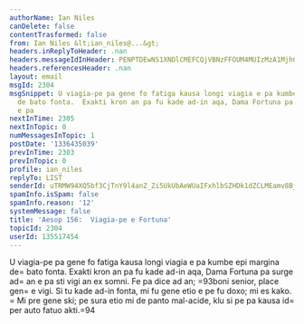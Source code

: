 ```yaml
---
authorName: Ian Niles
canDelete: false
contentTrasformed: false
from: Ian Niles &lt;ian_niles@...&gt;
headers.inReplyToHeader: .nan
headers.messageIdInHeader: PENPTDEwNS1XNDlCMEFCQjVBNzFFOUM4MUIzMzA1MjhCMTMwQHBoeC5nYmw+
headers.referencesHeader: .nan
layout: email
msgId: 2304
msgSnippet: U viagia-pe pa gene fo fatiga kausa longi viagia e pa kumbe epi margina
  de bato fonta.  Exakti kron an pa fu kade ad-in aqa, Dama Fortuna pa surge ad an
  e pa
nextInTime: 2305
nextInTopic: 0
numMessagesInTopic: 1
postDate: '1336435039'
prevInTime: 2303
prevInTopic: 0
profile: ian_niles
replyTo: LIST
senderId: uTRMW94XQ5bf3CjTnY9l4anZ_Zi5UkUbAeWUaIFxhlbSZHDk1dZCLMEamv8BjnKb9cqrSHlK8llVTReX2C1TquwhIloKkjPy
spamInfo.isSpam: false
spamInfo.reason: '12'
systemMessage: false
title: 'Aesop 156:  Viagia-pe e Fortuna'
topicId: 2304
userId: 135517454
---
```



U viagia-pe pa gene fo fatiga kausa longi viagia e pa kumbe epi margina de=
 bato fonta.  Exakti kron an pa fu kade ad-in aqa, Dama Fortuna pa surge ad=
 an e pa sti vigi an ex somni.  Fe pa dice ad an; =93boni senior, place gen=
e vigi.  Si tu kade ad-in fonta, mi fu gene etio e pe fu doxo; mi es kako. =
 Mi pre gene ski; pe sura etio mi de panto mal-acide, klu si pe pa kausa id=
 per auto fatuo akti.=94  		 	   		  
